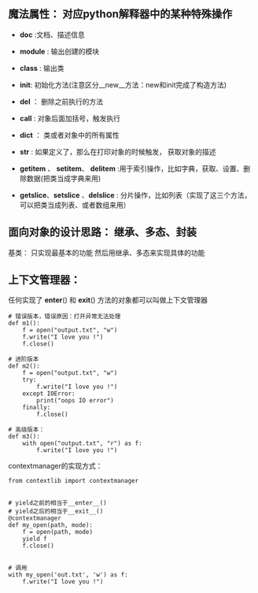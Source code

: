 ## 魔法属性： 对应python解释器中的某种特殊操作

- __doc__ :文档、描述信息

- __module__ : 输出创建的模块

- __class__ : 输出类

- __init__: 初始化方法(注意区分__new__方法：new和init完成了构造方法)

- __del__ ： 删除之前执行的方法

- __call__ : 对象后面加括号，触发执行

- __dict__ ： 类或者对象中的所有属性

- __str__ : 如果定义了，那么在打印对象的时候触发， 获取对象的描述

- __getitem__ 、 __setitem__、 __delitem__ :用于索引操作，比如字典，获取、设置、删除数据(把类当成字典来用)

- __getslice__、__setslice__ 、__delslice__ : 分片操作，比如列表（实现了这三个方法，可以把类当成列表、或者数组来用）


## 面向对象的设计思路： 继承、多态、封装
基类： 只实现最基本的功能
然后用继承、多态来实现具体的功能


## 上下文管理器：

任何实现了 __enter__() 和 __exit__() 方法的对象都可以叫做上下文管理器

```python3
# 错误版本，错误原因：打开异常无法处理
def m1():
    f = open("output.txt", "w")
    f.write("I love you !")
    f.close()

# 进阶版本
def m2():
    f = open("output.txt", "w")
    try:
        f.write("I love you !")
    except IOError:
        print("oops IO error")
    finally:
        f.close()

# 高级版本：
def m3():
    with open("output.txt", "r") as f:
        f.write("I love you !")
```


contextmanager的实现方式：

```python3
from contextlib import contextmanager


# yield之前的相当于__enter__()
# yield之后的相当于__exit__()
@contextmanager
def my_open(path, mode):
    f = open(path, mode)
    yield f
    f.close()


# 调用
with my_open('out.txt', 'w') as f:
    f.write("I love you !")

```
